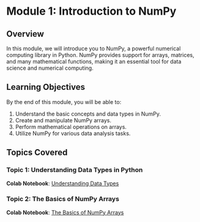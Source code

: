 # Module 1: Introduction to NumPy

## Overview

In this module, we will introduce you to NumPy, a powerful numerical computing library in Python. NumPy provides support for arrays, matrices, and many mathematical functions, making it an essential tool for data science and numerical computing.

## Learning Objectives

By the end of this module, you will be able to:
1. Understand the basic concepts and data types in NumPy.
2. Create and manipulate NumPy arrays.
3. Perform mathematical operations on arrays.
4. Utilize NumPy for various data analysis tasks.

## Topics Covered

### Topic 1: Understanding Data Types in Python

**Colab Notebook**: [Understanding Data Types](https://colab.research.google.com/github/jakevdp/PythonDataScienceHandbook/blob/master/notebooks/02.01-Understanding-Data-Types.ipynb)

### Topic 2: The Basics of NumPy Arrays

**Colab Notebook**: [The Basics of NumPy Arrays](https://colab.research.google.com/github/jakevdp/PythonDataScienceHandbook/blob/master/notebooks/02.02-The-Basics-Of-NumPy-Arrays.ipynb)



